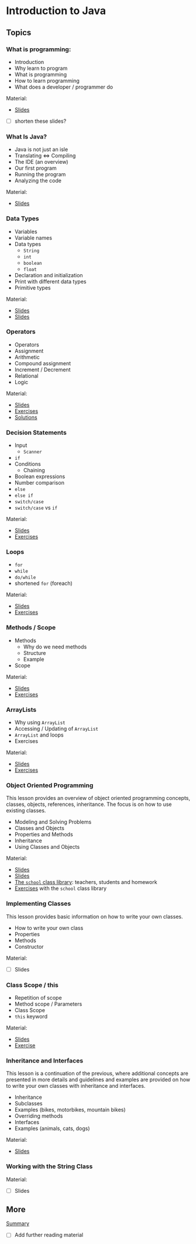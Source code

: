 # Introduction to Java

## Topics

### What is programming:
- Introduction
- Why learn to program
- What is programming
- How to learn programming
- What does a developer / programmer do

Material:
- [Slides](https://docs.google.com/presentation/d/1-w1Y9VTyl8SsIjDyaoh97XTpwgC6tZp0zJPoYgFwvwg/edit?usp=sharing)
- [ ] shorten these slides? 

### What Is Java?
- Java is not just an isle
- Translating ⇔ Compiling
- The IDE (an overview)
- Our first program
- Running the program
- Analyzing the code

Material:
- [Slides](https://docs.google.com/presentation/d/16TPxzJAKEHSATpizypYe_S9P0aoCoZOxO4WixMNacaI/edit?usp=sharing)

### Data Types
- Variables
- Variable names
- Data types
  - `String`
  - `int`
  - `boolean`
  - `float`
- Declaration and initialization
- Print with different data types
- Primitive types
  
Material:
- [Slides](https://docs.google.com/presentation/d/1AbdSwf4E3HizYdYBbXtVsVVsBt6WJI6hLr-3sZaGatg/edit?usp=sharing)
- [Slides](https://docs.google.com/presentation/d/113jN-mJ4Ev80sNsjk8NspoAvUegXHBH9EvHAaV8DwXY/edit?usp=sharing)

### Operators
- Operators
- Assignment
- Arithmetic
- Compound assignment
- Increment / Decrement
- Relational
- Logic

Material:
- [Slides](https://docs.google.com/presentation/d/1KCbPB5X8UH2ar7Sd-qez4SrfPUaPL-TBzco8-5rXsto/edit?usp=sharing)
- [Exercises](exercises/operators.md)
- [Solutions](exercises/operators_solution.md)

### Decision Statements
- Input
  - `Scanner`
- `if`
- Conditions
  - Chaining
- Boolean expressions
- Number comparison
- `else`
- `else if`
- `switch/case`
- `switch/case` vs `if` 

Material:
- [Slides](https://docs.google.com/presentation/d/1lrUGGIwYULLqz-VFGDIhW06NajFyYJdFdp0_gfXCI64/edit?usp=sharing)
- [Exercises](exercises/math.md)

### Loops
- `for`
- `while`
- `do/while`
- shortened `for` (foreach)

Material:
- [Slides](https://docs.google.com/presentation/d/1rXD7s4BHbhagSCYkUmzy8VBnzEBWFUSoOUEWA01ZLlU/edit?usp=sharing)
- [Exercises](exercises/if_loops.md)

### Methods / Scope
- Methods
  - Why do we need methods
  - Structure
  - Example
- Scope

Material:
- [Slides](https://docs.google.com/presentation/d/1Uhl80yqE57XGV-HlMUBvj_ti9O_c2_so7j7Fb70DVho/edit?usp=sharing)
- [Exercises](exercises/strings.md)

### ArrayLists
- Why using `ArrayList`
- Accessing / Updating of `ArrayList`
- `ArrayList` and loops
- Exercises

Material:
- [Slides](https://docs.google.com/presentation/d/1gf6QiQvlA1pWD6MYK2de8SMxeQDVXxv72w51gUrUdTQ/edit?usp=sharing)
- [Exercises](exercises/arrays.md)

### Object Oriented Programming

This lesson provides an overview of object oriented programming concepts,
classes, objects, references, inheritance.
The focus is on how to use existing classes.

- Modeling and Solving Problems
- Classes and Objects
- Properties and Methods
- Inheritance
- Using Classes and Objects

Material:
- [Slides](https://docs.google.com/presentation/d/1JB_iSD1WZhGtIoaw6lvolvkFAGKGZM0xeUH4zRulSVs/edit#slide=id.g49bfbaa2f5_0_5)
- [Slides](https://docs.google.com/presentation/d/10grg-OJhOq_yh1vmNeYtcibHmyh4m5B-x_4HwNiSMDA/edit?usp=sharing)
- [The `school` class library](libraries/school): teachers, students and homework
- [Exercises](exercises/using_school_library.md) with the `school` class library

### Implementing Classes

This lesson provides basic information on how to write your own classes.

- How to write your own class
- Properties
- Methods
- Constructor

Material:
- [ ] Slides

### Class Scope / this
- Repetition of scope
- Method scope / Parameters
- Class Scope
- `this` keyword

Material:
- [Slides](https://docs.google.com/presentation/d/1lhI3b7NsllHZxdo_jsa3D8SFG-M4GrIMqDabztrP3Zc)
- [Exercise](exercises/implementing_car.md)

### Inheritance and Interfaces

This lesson is a continuation of the previous, where
additional concepts are presented in more details
and guidelines and examples are provided on how to
write your own classes with inheritance and interfaces.

- Inheritance
- Subclasses
- Examples (bikes, motorbikes, mountain bikes)
- Overriding methods
- Interfaces
- Examples (animals, cats, dogs)

Material:
- [Slides](https://docs.google.com/presentation/d/1Y2DO-g82QsFyJBUNSebROA4aQvFErXHzlF-pq7Lhe_s/edit?usp=sharing)

### Working with the String Class

Material:
- [ ] Slides

## More

[Summary](https://docs.google.com/document/d/17INZXtXc8BCayMM6IADvNOSybVTwyVr97UDeMk7-YEw/edit?usp=sharing)
- [ ] Add further reading material
